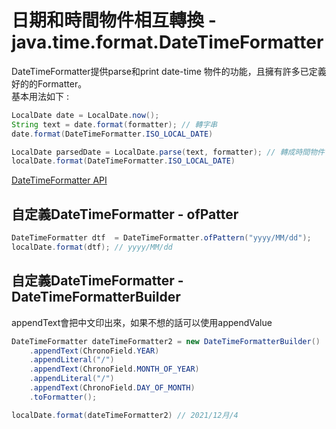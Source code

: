 # 日期和時間物件相互轉換 - java.time.format.DateTimeFormatter
DateTimeFormatter提供parse和print date-time 物件的功能，且擁有許多已定義好的的Formatter。  
基本用法如下 : 
```java
LocalDate date = LocalDate.now();
String text = date.format(formatter); // 轉字串
date.format(DateTimeFormatter.ISO_LOCAL_DATE)

LocalDate parsedDate = LocalDate.parse(text, formatter); // 轉成時間物件
localDate.format(DateTimeFormatter.ISO_LOCAL_DATE)
```
[DateTimeFormatter API](https://docs.oracle.com/javase/8/docs/api/java/time/format/DateTimeFormatter.html)

## 自定義DateTimeFormatter - ofPatter

```java
DateTimeFormatter dtf  = DateTimeFormatter.ofPattern("yyyy/MM/dd");
localDate.format(dtf); // yyyy/MM/dd
```

## 自定義DateTimeFormatter - DateTimeFormatterBuilder

appendText會把中文印出來，如果不想的話可以使用appendValue
```java
DateTimeFormatter dateTimeFormatter2 = new DateTimeFormatterBuilder()
    .appendText(ChronoField.YEAR)
    .appendLiteral("/")
    .appendText(ChronoField.MONTH_OF_YEAR)
    .appendLiteral("/")
    .appendText(ChronoField.DAY_OF_MONTH)
    .toFormatter(); 

localDate.format(dateTimeFormatter2) // 2021/12月/4
```